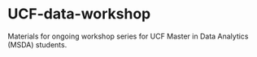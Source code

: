 # UCF-data-workshop
Materials for ongoing workshop series for UCF Master in Data Analytics (MSDA) students.
